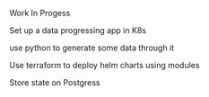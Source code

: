 Work In Progess

Set up  a data progressing app in K8s

use python to generate some data through it

Use terraform to deploy helm charts using modules

Store state on Postgress



